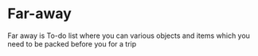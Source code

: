 # Far-away
Far away is To-do list where you can various objects and items which you need to be packed before you for a trip
